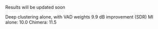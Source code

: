Results will be updated soon

Deep clustering alone, with VAD weights 9.9 dB improvement (SDR)
MI alone: 10.0
Chimera: 11.5
